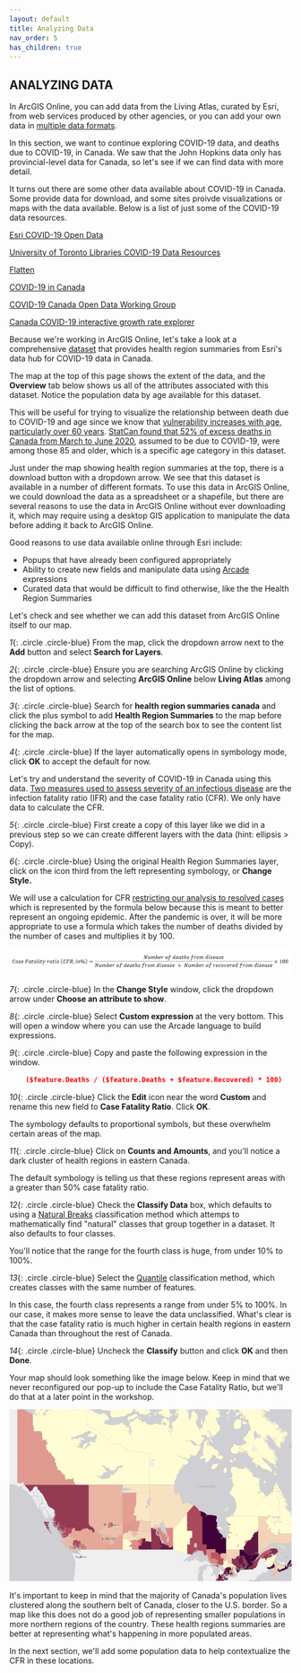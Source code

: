 ```yaml
---
layout: default
title: Analyzing Data
nav_order: 5
has_children: true
---
```


## ANALYZING DATA

In ArcGIS Online, you can add data from the Living Atlas, curated by Esri, from web services produced by other agencies, or you can add your own data in [multiple data formats](https://storymaps.arcgis.com/stories/c9d52ddee8f040d0acb4d219598f7fb6).
 
In this section, we want to continue exploring COVID-19 data, and deaths due to COVID-19, in Canada. We saw that the John Hopkins data only has provincial-level data for Canada, so let's see if we can find data with more detail. 

It turns out there are some other data available about COVID-19 in Canada. Some provide data for download, and some sites proivde visualizations or maps with the data available. Below is a list of just some of the COVID-19 data resources.

[Esri COVID-19 Open Data](https://resources-covid19canada.hub.arcgis.com/pages/open-data)

[University of Toronto Libraries COVID-19 Data Resources](https://mdl.library.utoronto.ca/covid-19/resources)

[Flatten](https://www.flatten.ca/)

[COVID-19 in Canada](https://art-bd.shinyapps.io/covid19canada/)

[COVID-19 Canada Open Data Working Group](https://opencovid.ca/)

[Canada COVID-19 interactive growth rate explorer](https://mountainmath.ca/shiny/canada_covid-19/?_inputs_&level=%22province%22&metric=%22Confirmed%22&province=%2201%22&start_cutoff=100)

Because we're working in ArcGIS Online, let's take a look at a comprehensive [dataset](https://resources-covid19canada.hub.arcgis.com/datasets/health-region-summaries) that provides health region summaries from Esri's data hub for COVID-19 data in Canada.

The map at the top of this page shows the extent of the data, and the **Overview** tab below shows us all of the attributes associated with this dataset. Notice the population data by age available for this dataset. 

This will be useful for trying to visualize the relationship between death due to COVID-19 and age since we know that [vulnerability increases with age, particularly over 60 years](https://www.canada.ca/en/public-health/services/publications/diseases-conditions/vulnerable-populations-covid-19.html). [StatCan found that 52% of excess deaths in Canada from March to June 2020](https://www.ctvnews.ca/health/coronavirus/canadians-age-85-and-older-account-for-over-half-of-excess-deaths-amid-covid-19-statcan-1.5205790), assumed to be due to COVID-19, were among those 85 and older, which is a specific age category in this dataset.

Just under the map showing health region summaries at the top, there is a download button with a dropdown arrow. We see that this dataset is available in a number of different formats. To use this data in ArcGIS Online, we could download the data as a spreadsheet or a shapefile, but there are several reasons to use the data in ArcGIS Online without ever downloading it, which may require using a desktop GIS application to manipulate the data before adding it back to ArcGIS Online.

Good reasons to use data available online through Esri include:
- Popups that have already been configured appropriately
- Ability to create new fields and manipulate data using [Arcade](https://www.esri.com/arcgis-blog/products/apps/uncategorized/introducing-arcade/) expressions
- Curated data that would be difficult to find otherwise, like the the Health Region Summaries

Let's check and see whether we can add this dataset from ArcGIS Online itself to our map. 

*1*{: .circle .circle-blue} From the map, click the dropdown arrow next to the **Add** button and select **Search for Layers**.  

*2*{: .circle .circle-blue} Ensure you are searching ArcGIS Online by clicking the dropdown arrow and selecting **ArcGIS Online** below **Living Atlas** among the list of options. 

*3*{: .circle .circle-blue} Search for **health region summaries canada** and click the plus symbol to add **Health Region Summaries** to the map before clicking the back arrow at the top of the search box to see the content list for the map.

*4*{: .circle .circle-blue} If the layer automatically opens in symbology mode, click **OK** to accept the default for now.

Let's try and understand the severity of COVID-19 in Canada using this data. [Two measures used to assess severity of an infectious disease](https://www.who.int/news-room/commentaries/detail/estimating-mortality-from-covid-19) are the infection fatality ratio (IFR) and the case fatality ratio (CFR). We only have data to calculate the CFR.

*5*{: .circle .circle-blue} First create a copy of this layer like we did in a previous step so we can create different layers with the data (hint: ellipsis > Copy).

*6*{: .circle .circle-blue} Using the original Health Region Summaries layer, click on the icon third from the left representing symbology, or **Change Style.**

We will use a calculation for CFR [restricting our analysis to resolved cases](https://www.who.int/news-room/commentaries/detail/estimating-mortality-from-covid-19) which is represented by the formula below because this is meant to better represent an ongoing epidemic. After the pandemic is over, it will be more appropriate to use a formula which takes the number of deaths divided by the number of cases and multiplies it by 100.

![CFR.jpg](https://raw.githubusercontent.com/ubc-library-rc/intro-AGOL/master/content/images/CFR_1.jpg)

*7*{: .circle .circle-blue} In the **Change Style** window, click the dropdown arrow under **Choose an attribute to show**.

*8*{: .circle .circle-blue} Select **Custom expression** at the very bottom. This will open a window where you can use the Arcade language to build expressions.

*9*{: .circle .circle-blue} Copy and paste the following expression in the window.

```json
    ($feature.Deaths / ($feature.Deaths + $feature.Recovered) * 100)
```

*10*{: .circle .circle-blue} Click the **Edit** icon near the word **Custom** and rename this new field to **Case Fatality Ratio**. Click **OK**.

The symbology defaults to proportional symbols, but these overwhelm certain areas of the map.

*11*{: .circle .circle-blue} Click on **Counts and Amounts**, and you'll notice a dark cluster of health regions in eastern Canada. 

The default symbology is telling us that these regions represent areas with a greater than 50% case fatality ratio.

*12*{: .circle .circle-blue} Check the **Classify Data** box, which defaults to using a [Natural Breaks](http://wiki.gis.com/wiki/index.php/Jenks_Natural_Breaks_Classification) classification method which attemps to mathematically find "natural" classes that group together in a dataset. It also defaults to four classes.

You'll notice that the range for the fourth class is huge, from under 10% to 100%. 

*13*{: .circle .circle-blue} Select the [Quantile](http://wiki.gis.com/wiki/index.php/Quantile) classification method, which creates classes with the same number of features.

In this case, the fourth class represents a range from under 5% to 100%. In our case, it makes more sense to leave the data unclassified. What's clear is that the case fatality ratio is much higher in certain health regions in eastern Canada than throughout the rest of Canada.

*14*{: .circle .circle-blue} Uncheck the **Classify** button and click **OK** and then **Done**.

Your map should look something like the image below. Keep in mind that we never reconfigured our pop-up to include the Case Fatality Ratio, but we'll do that at a later point in the workshop.

![CFR.png](https://raw.githubusercontent.com/ubc-library-rc/intro-AGOL/master/content/images/CFR.png)

It's important to keep in mind that the majority of Canada's population lives clustered along the southern belt of Canada, closer to the U.S. border. So a map like this does not do a good job of representing smaller populations in more northern regions of the country. These health regions summaries are better at representing what's happening in more populated areas.

In the next section, we'll add some population data to help contextualize the CFR in these locations. 

